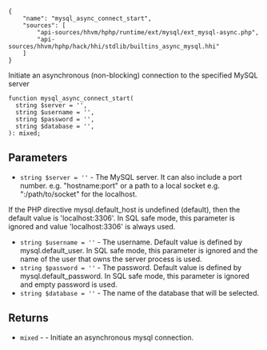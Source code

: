 ``` yamlmeta
{
    "name": "mysql_async_connect_start",
    "sources": [
        "api-sources/hhvm/hphp/runtime/ext/mysql/ext_mysql-async.php",
        "api-sources/hhvm/hphp/hack/hhi/stdlib/builtins_async_mysql.hhi"
    ]
}
```




Initiate an asynchronous (non-blocking) connection to the specified MySQL
server




``` Hack
function mysql_async_connect_start(
  string $server = '',
  string $username = '',
  string $password = '',
  string $database = '',
): mixed;
```




## Parameters




+ ` string $server = '' ` - The MySQL server. It can also include a port
  number. e.g. "hostname:port" or a path to a local
  socket e.g. ":/path/to/socket" for the localhost.




If the PHP directive mysql.default_host is
undefined (default), then the default value is
'localhost:3306'. In SQL safe mode, this parameter
is ignored and value 'localhost:3306' is always
used.

* ` string $username = '' ` - The username. Default value is defined by
  mysql.default_user. In SQL safe mode, this
  parameter is ignored and the name of the user that
  owns the server process is used.
* ` string $password = '' ` - The password. Default value is defined by
  mysql.default_password. In SQL safe mode, this
  parameter is ignored and empty password is used.
* ` string $database = '' ` - The name of the database that will be selected.




## Returns




- ` mixed ` - - Initiate an asynchronous mysql connection.
<!-- HHAPIDOC -->
